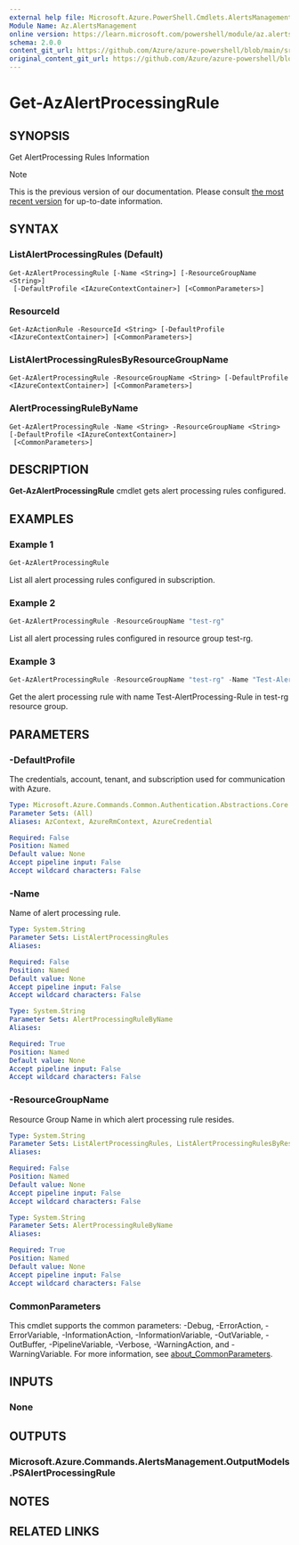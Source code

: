 ```yaml
---
external help file: Microsoft.Azure.PowerShell.Cmdlets.AlertsManagement.dll-Help.xml
Module Name: Az.AlertsManagement
online version: https://learn.microsoft.com/powershell/module/az.alertsmanagement/get-azactionrule
schema: 2.0.0
content_git_url: https://github.com/Azure/azure-powershell/blob/main/src/AlertsManagement/AlertsManagement/help/Get-AzAlertProcessingRule.md
original_content_git_url: https://github.com/Azure/azure-powershell/blob/main/src/AlertsManagement/AlertsManagement/help/Get-AzAlertProcessingRule.md
---
```


# Get-AzAlertProcessingRule

## SYNOPSIS
Get AlertProcessing Rules Information

> [!NOTE]
>This is the previous version of our documentation. Please consult [the most recent version](/powershell/module/az.alertsmanagement/get-azalertprocessingrule) for up-to-date information.

## SYNTAX

### ListAlertProcessingRules (Default)
```
Get-AzAlertProcessingRule [-Name <String>] [-ResourceGroupName <String>]
 [-DefaultProfile <IAzureContextContainer>] [<CommonParameters>]
```

### ResourceId
```
Get-AzActionRule -ResourceId <String> [-DefaultProfile <IAzureContextContainer>] [<CommonParameters>]
```

### ListAlertProcessingRulesByResourceGroupName
```
Get-AzAlertProcessingRule -ResourceGroupName <String> [-DefaultProfile <IAzureContextContainer>] [<CommonParameters>]
```

### AlertProcessingRuleByName
```
Get-AzAlertProcessingRule -Name <String> -ResourceGroupName <String> [-DefaultProfile <IAzureContextContainer>]
 [<CommonParameters>]
```

## DESCRIPTION
**Get-AzAlertProcessingRule** cmdlet gets alert processing rules configured.

## EXAMPLES

### Example 1
```powershell
Get-AzAlertProcessingRule
```

List all alert processing rules configured in subscription.

### Example 2
```powershell
Get-AzAlertProcessingRule -ResourceGroupName "test-rg"
```

List all alert processing rules configured in resource group test-rg.

### Example 3
```powershell
Get-AzAlertProcessingRule -ResourceGroupName "test-rg" -Name "Test-AlertProcessing-Rule" | Format-List
```

Get the alert processing rule with name Test-AlertProcessing-Rule in test-rg resource group.

## PARAMETERS

### -DefaultProfile
The credentials, account, tenant, and subscription used for communication with Azure.

```yaml
Type: Microsoft.Azure.Commands.Common.Authentication.Abstractions.Core.IAzureContextContainer
Parameter Sets: (All)
Aliases: AzContext, AzureRmContext, AzureCredential

Required: False
Position: Named
Default value: None
Accept pipeline input: False
Accept wildcard characters: False
```


### -Name
Name of alert processing rule.

```yaml
Type: System.String
Parameter Sets: ListAlertProcessingRules
Aliases:

Required: False
Position: Named
Default value: None
Accept pipeline input: False
Accept wildcard characters: False
```

```yaml
Type: System.String
Parameter Sets: AlertProcessingRuleByName
Aliases:

Required: True
Position: Named
Default value: None
Accept pipeline input: False
Accept wildcard characters: False
```

### -ResourceGroupName
Resource Group Name in which alert processing rule resides.

```yaml
Type: System.String
Parameter Sets: ListAlertProcessingRules, ListAlertProcessingRulesByResourceGroupName
Aliases:

Required: False
Position: Named
Default value: None
Accept pipeline input: False
Accept wildcard characters: False
```

```yaml
Type: System.String
Parameter Sets: AlertProcessingRuleByName
Aliases:

Required: True
Position: Named
Default value: None
Accept pipeline input: False
Accept wildcard characters: False
```


### CommonParameters
This cmdlet supports the common parameters: -Debug, -ErrorAction, -ErrorVariable, -InformationAction, -InformationVariable, -OutVariable, -OutBuffer, -PipelineVariable, -Verbose, -WarningAction, and -WarningVariable. For more information, see [about_CommonParameters](http://go.microsoft.com/fwlink/?LinkID=113216).

## INPUTS

### None

## OUTPUTS

### Microsoft.Azure.Commands.AlertsManagement.OutputModels.PSAlertProcessingRule

## NOTES

## RELATED LINKS
